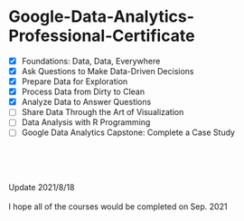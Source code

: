 # Google-Data-Analytics-Professional-Certificate

* [x] Foundations: Data, Data, Everywhere 
* [x] Ask Questions to Make Data-Driven Decisions 
* [x] Prepare Data for Exploration 
* [x] Process Data from Dirty to Clean
* [x] Analyze Data to Answer Questions
* [ ] Share Data Through the Art of Visualization
* [ ] Data Analysis with R Programming
* [ ] Google Data Analytics Capstone: Complete a Case Study
 
 <br>  
 <br>    
 <br>
 
Update 2021/8/18
 <br>  
   I hope all of the courses would be completed on Sep. 2021
